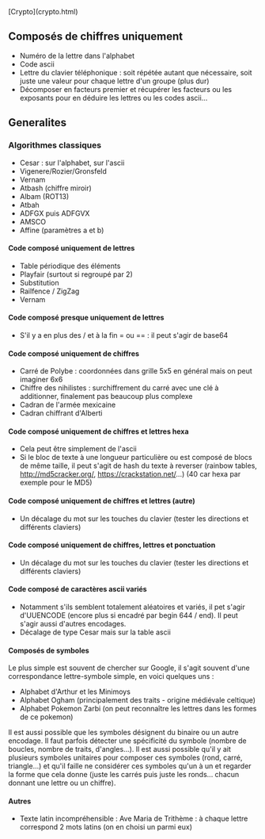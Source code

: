 <head>
  <meta http-equiv="content-type" content="text/html; charset=utf-8" />
</head>
[Crypto](crypto.html)

## Composés de chiffres uniquement
- Numéro de la lettre dans l'alphabet
- Code ascii
- Lettre du clavier téléphonique : soit répétée autant que nécessaire, soit juste une valeur pour chaque lettre d'un groupe (plus dur)
- Décomposer en facteurs premier et récupérer les facteurs ou les exposants pour en déduire les lettres ou les codes ascii...



## Generalites


### Algorithmes classiques
- Cesar : sur l'alphabet, sur l'ascii
- Vigenere/Rozier/Gronsfeld
- Vernam
- Atbash (chiffre miroir)
- Albam (ROT13)
- Atbah
- ADFGX puis ADFGVX
- AMSCO
- Affine (paramètres a et b)

#### Code composé uniquement de lettres
- Table périodique des éléments
- Playfair (surtout si regroupé par 2)
- Substitution
- Railfence / ZigZag
- Vernam

#### Code composé presque uniquement de lettres

- S'il y a en plus des / et à la fin = ou == : il peut s'agir de base64
 

#### Code composé uniquement de chiffres

- Carré de Polybe : coordonnées dans grille 5x5 en général mais on peut imaginer 6x6
- Chiffre des nihilistes : surchiffrement du carré avec une clé à additionner, finalement pas beaucoup plus complexe
- Cadran de l'armée mexicaine
- Cadran chiffrant d'Alberti

#### Code composé uniquement de chiffres et lettres hexa

- Cela peut être simplement de l'ascii
- Si le bloc de texte à une longueur particulière ou est composé de blocs de même taille, il peut s'agit de hash du texte à reverser (rainbow tables, http://md5cracker.org/, https://crackstation.net/...) (40 car hexa par exemple pour le MD5)

#### Code composé uniquement de chiffres et lettres (autre)

- Un décalage du mot sur les touches du clavier (tester les directions et différents claviers)

#### Code composé uniquement de chiffres, lettres et ponctuation

- Un décalage du mot sur les touches du clavier (tester les directions et différents claviers)


#### Code composé de caractères ascii variés

- Notamment s'ils semblent totalement aléatoires et variés, il pet s'agir d'UUENCODE (encore plus si encadré par begin 644 / end). Il peut s'agir aussi d'autres encodages.
- Décalage de type Cesar mais sur la table ascii

#### Composés de symboles
Le plus simple est souvent de chercher sur Google, il s'agit souvent d'une correspondance lettre-symbole simple, en voici quelques uns :
- Alphabet d'Arthur et les Minimoys
- Alphabet Ogham (principalement des traits - origine médiévale celtique)
- Alphabet Pokemon Zarbi (on peut reconnaître les lettres dans les formes de ce pokemon)

Il est aussi possible que les symboles désignent du binaire ou un autre encodage.
Il faut parfois détecter une spécificité du symbole (nombre de boucles, nombre de traits, d'angles...).
Il est aussi possible qu'il y ait plusieurs symboles unitaires pour composer ces symboles (rond, carré, triangle...) et qu'il faille ne considérer ces symboles qu'un à un et regarder la forme que cela donne (juste les carrés puis juste les ronds... chacun donnant une lettre ou un chiffre).

#### Autres
- Texte latin incompréhensible : Ave Maria de Trithème : à chaque lettre correspond 2 mots latins (on en choisi un parmi eux)



